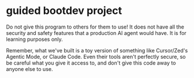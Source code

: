 # guided bootdev project

Do not give this program to others for them to use! It does not have all the security and safety features that a production AI agent would have. It is for learning purposes only.

Remember, what we've built is a toy version of something like Cursor/Zed's Agentic Mode, or Claude Code. Even their tools aren't perfectly secure, so be careful what you give it access to, and don't give this code away to anyone else to use.